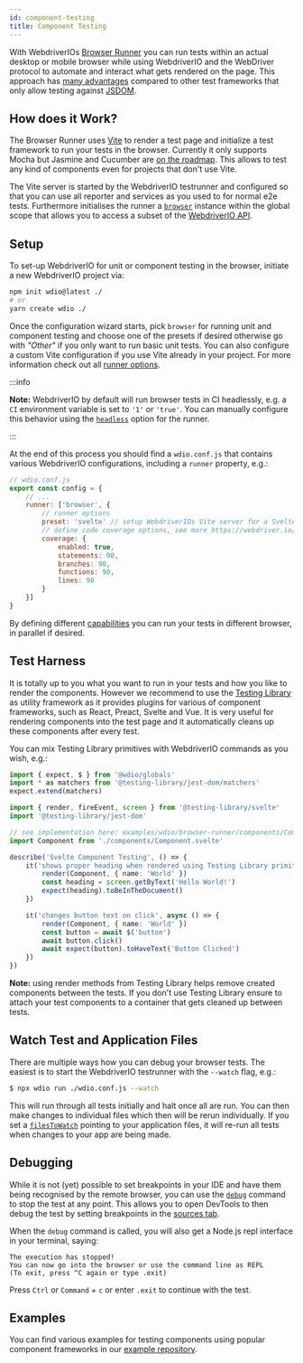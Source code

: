 ```yaml
---
id: component-testing
title: Component Testing
---
```


With WebdriverIOs [Browser Runner](/docs/runner#browser-runner) you can run tests within an actual desktop or mobile browser while using WebdriverIO and the WebDriver protocol to automate and interact what gets rendered on the page. This approach has [many advantages](/docs/runner#browser-runner) compared to other test frameworks that only allow testing against [JSDOM](https://www.npmjs.com/package/jsdom).

## How does it Work?

The Browser Runner uses [Vite](https://vitejs.dev/) to render a test page and initialize a test framework to run your tests in the browser. Currently it only supports Mocha but Jasmine and Cucumber are [on the roadmap](https://github.com/orgs/webdriverio/projects/1). This allows to test any kind of components even for projects that don't use Vite.

The Vite server is started by the WebdriverIO testrunner and configured so that you can use all reporter and services as you used to for normal e2e tests. Furthermore initialises the runner a [`browser`](/docs/api/browser) instance within the global scope that allows you to access a subset of the [WebdriverIO API](/docs/api).

## Setup

To set-up WebdriverIO for unit or component testing in the browser, initiate a new WebdriverIO project via:

```bash
npm init wdio@latest ./
# or
yarn create wdio ./
```

Once the configuration wizard starts, pick `browser` for running unit and component testing and choose one of the presets if desired otherwise go with _"Other"_ if you only want to run basic unit tests. You can also configure a custom Vite configuration if you use Vite already in your project. For more information check out all [runner options](/docs/runner#runner-options).

:::info

__Note:__ WebdriverIO by default will run browser tests in CI headlessly, e.g. a `CI` environment variable is set to `'1'` or `'true'`. You can manually configure this behavior using the [`headless`](/docs/runner#headless) option for the runner.

:::

At the end of this process you should find a `wdio.conf.js` that contains various WebdriverIO configurations, including a `runner` property, e.g.:

```js
// wdio.conf.js
export const config = {
    // ...
    runner: ['browser', {
        // runner options
        preset: 'svelte' // setup WebdriverIOs Vite server for a Svelte project
        // define code coverage options, see more https://webdriver.io/docs/runner#coverage-options
        coverage: {
            enabled: true,
            statements: 90,
            branches: 90,
            functions: 90,
            lines: 90
        }
    }]
}
```

By defining different [capabilities](http://localhost:3000/docs/configuration#capabilities) you can run your tests in different browser, in parallel if desired.

## Test Harness

It is totally up to you what you want to run in your tests and how you like to render the components. However we recommend to use the [Testing Library](https://testing-library.com/) as utility framework as it provides plugins for various of component frameworks, such as React, Preact, Svelte and Vue. It is very useful for rendering components into the test page and it automatically cleans up these components after every test.

You can mix Testing Library primitives with WebdriverIO commands as you wish, e.g.:

```ts
import { expect, $ } from '@wdio/globals'
import * as matchers from '@testing-library/jest-dom/matchers'
expect.extend(matchers)

import { render, fireEvent, screen } from '@testing-library/svelte'
import '@testing-library/jest-dom'

// see implementation here: examples/wdio/browser-runner/components/Component.svelte
import Component from './components/Component.svelte'

describe('Svelte Component Testing', () => {
    it('shows proper heading when rendered using Testing Library primitives', () => {
        render(Component, { name: 'World' })
        const heading = screen.getByText('Hello World!')
        expect(heading).toBeInTheDocument()
    })

    it('changes button text on click', async () => {
        render(Component, { name: 'World' })
        const button = await $('button')
        await button.click()
        await expect(button).toHaveText('Button Clicked')
    })
})
```

__Note:__ using render methods from Testing Library helps remove created components between the tests. If you don't use Testing Library ensure to attach your test components to a container that gets cleaned up between tests.

## Watch Test and Application Files

There are multiple ways how you can debug your browser tests. The easiest is to start the WebdriverIO testrunner with the `--watch` flag, e.g.:

```sh
$ npx wdio run ./wdio.conf.js --watch
```

This will run through all tests initially and halt once all are run. You can then make changes to individual files which then will be rerun individually. If you set a [`filesToWatch`](/docs/configuration#filestowatch) pointing to your application files, it will re-run all tests when changes to your app are being made.

## Debugging

While it is not (yet) possible to set breakpoints in your IDE and have them being recognised by the remote browser, you can use the [`debug`](/docs/api/browser/debug) command to stop the test at any point. This allows you to open DevTools to then debug the test by setting breakpoints in the [sources tab](https://buddy.works/tutorials/debugging-javascript-efficiently-with-chrome-devtools).

When the `debug` command is called, you will also get a Node.js repl interface in your terminal, saying:

```
The execution has stopped!
You can now go into the browser or use the command line as REPL
(To exit, press ^C again or type .exit)
```

Press `Ctrl` or `Command` + `c` or enter `.exit` to continue with the test.

## Examples

You can find various examples for testing components using popular component frameworks in our [example repository](https://github.com/webdriverio/component-testing-examples).
